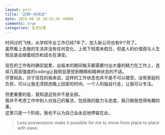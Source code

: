 ```yaml
---
layout: post
title: "近期一些状态"
date: 2015-08-16 10:55:45 +0800
comments: true
categories: 生活记录
---
```

时间过的飞快，从学校毕业工作已经7年了，加入新公司也有9个月了。  
虽然看上去我的生活并没有任何变化，上班下班周末假日，但是人的价值观与人生观总是会随着经历和成长在演变。  

现在的工作有时确实挺累，出版本的期间每天都需要付出大量的精力在工作上，连续几周高强度的coding让我明显感觉到眼睛和精神状态的不适。  
尽管如此，对于现在的我来说，这样的工作状态也并不是不可以接受。没有家庭的负担，可以让我无须顾虑晚上回家的时间，一个人的独自行走，让我可以专注。  

但更重要的是，我知道这些并不是全部。  
我并不考虑工作中别人对自己的看法，包括我的能力与态度，我只做我觉得有趣的事。  
这里只是一个阶段，我也不认为自己会永远地停留在此。  
>Less possessions make it possible for me to move from place to place with ease.
